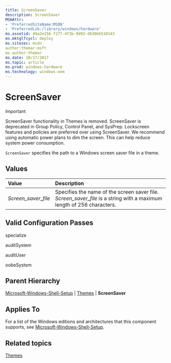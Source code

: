 ```yaml
---
title: ScreenSaver
description: ScreenSaver
MSHAttr:
- 'PreferredSiteName:MSDN'
- 'PreferredLib:/library/windows/hardware'
ms.assetid: 49a2e156-f277-4f3b-9d92-d630bb510143
ms.mktglfcycl: deploy
ms.sitesec: msdn
author:themar-msft
ms.author:themar
ms.date: 10/17/2017
ms.topic: article
ms.prod: windows-hardware
ms.technology: windows-oem
---
```

# ScreenSaver

> [!Important]
> ScreenSaver functionality in Themes is removed. ScreenSaver is deprecated in Group Policy, Control Panel, and SysPrep. Lockscreen features and policies are preferred over using ScreenSaver. We recommend using automatic power plans to dim the screen. This can help reduce system power consumption.

`ScreenSaver` specifies the path to a Windows screen saver file in a theme.

## Values

| Value                    | Description                                                                                                           |
|:-------------------------|:----------------------------------------------------------------------------------------------------------------------|
| *Screen_saver_file*      | Specifies the name of the screen saver file. *Screen_saver_file* is a string with a maximum length of 256 characters. |

## Valid Configuration Passes

specialize

auditSystem

auditUser

oobeSystem

## Parent Hierarchy

[Microsoft-Windows-Shell-Setup](microsoft-windows-shell-setup.md) | [Themes](microsoft-windows-shell-setup-themes.md) | **ScreenSaver**

## Applies To

For a list of the Windows editions and architectures that this component supports, see [Microsoft-Windows-Shell-Setup](microsoft-windows-shell-setup.md).

## Related topics

[Themes](microsoft-windows-shell-setup-themes.md)
